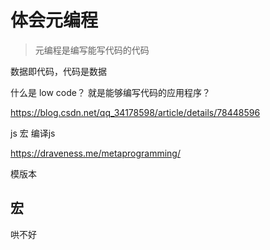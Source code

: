 # 体会元编程

> 元编程是编写能写代码的代码

数据即代码，代码是数据

什么是 low code？ 就是能够编写代码的应用程序？

https://blog.csdn.net/qq_34178598/article/details/78448596



js 宏 编译js



https://draveness.me/metaprogramming/

模版本

## 宏

哄不好

